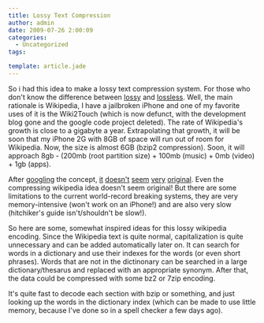 ```yaml
---
title: Lossy Text Compression
author: admin
date: 2009-07-26 2:00:09
categories:
  - Uncategorized
tags: 

template: article.jade
---
```


So i had this idea to make a lossy text compression system. For those who don't know the difference between [lossy](http://en.wikipedia.org/wiki/Lossy_compression) and [lossless](http://en.wikipedia.org/wiki/Lossless). Well, the main rationale is Wikipedia, I have a jailbroken iPhone and one of my favorite uses of it is the Wiki2Touch (which is now defunct, with the development blog gone and the google code project deleted). The rate of Wikipedia's growth is close to a gigabyte a year. Extrapolating that growth, it will be soon that my iPhone 2G with 8GB of space will run out of room for Wikipedia. Now, the size is almost 6GB (bzip2 compression). Soon, it will approach 8gb - (200mb (root partition size) + 100mb (music) + 0mb (video) + 1gb (apps).

After [googling](http://www.google.com/search?q=lossy+text+compression&amp;ie=utf-8&amp;oe=utf-8&amp;aq=t&amp;rls=com.ubuntu:en-US:unofficial&amp;client=firefox-a) the concept, [it](http://www.halfbakery.com/idea/Lossy_20Text_20Compression) [doesn't](http://cs.fit.edu/~mmahoney/dissertation/entropy1.html) [seem](http://it.slashdot.org/article.pl?sid=06/08/13/200254&amp;tid=98) [very](http://science.slashdot.org/article.pl?sid=07/07/10/0055257) [original](http://cs.fit.edu/~mmahoney/compression/text.html#1330). Even the compressing wikipedia idea doesn't seem original! But there are some limitations to the current world-record breaking systems, they are very memory-intensive (won't work on an iPhone!) and are also very slow (hitchiker's guide isn't/shouldn't be slow!).

So here are some, somewhat inspired ideas for this lossy wikipedia encoding. Since the Wikipedia text is quite normal, capitalization is quite unnecessary and can be added automatically later on. It can search for words in a dictionary and use their indexes for the words (or even short phrases). Words that are not in the dictinonary can be searched in a large dictionary/thesarus and replaced with an appropriate synonym. After that, the data could be compressed with some bz2 or 7zip encoding.

It's quite fast to decode each section with bzip or something, and just looking up the words in the dictionary index (which can be made to use little memory, because I've done so in a spell checker a few days ago).
